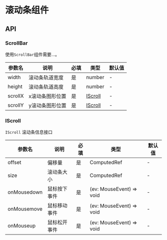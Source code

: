 # 滚动条组件

## API

### ScrollBar

使用`ScrollBar`组件需要...。

| 参数名  | 说明            | 必填 | 类型                | 默认值 |
| ------- | --------------- | ---- | ------------------- | ------ |
| width   | 滚动条轨道宽度  | 是   | number              | -      |
| height  | 滚动条轨道高度  | 是   | number              | -      |
| scrollX | x滚动条图形位置 | 是   | [IScroll](#IScroll) | -      |
| scrollY | y滚动条图形位置 | 是   | [IScroll](#IScroll) | -      |

### IScroll

`IScroll` 滚动条信息接口

| 参数名      | 说明         | 必填 | 类型                     | 默认值 |
| ----------- | ------------ | ---- | ------------------------ | ------ |
| offset      | 偏移量       | 是   | ComputedRef<number>      | -      |
| size        | 滚动条大小   | 是   | ComputedRef<number>      | -      |
| onMousedown | 鼠标按下事件 | 是   | (ev: MouseEvent) => void | -      |
| onMousemove | 鼠标移动事件 | 是   | (ev: MouseEvent) => void | -      |
| onMouseup   | 鼠标松开事件 | 是   | (ev: MouseEvent) => void | -      |
